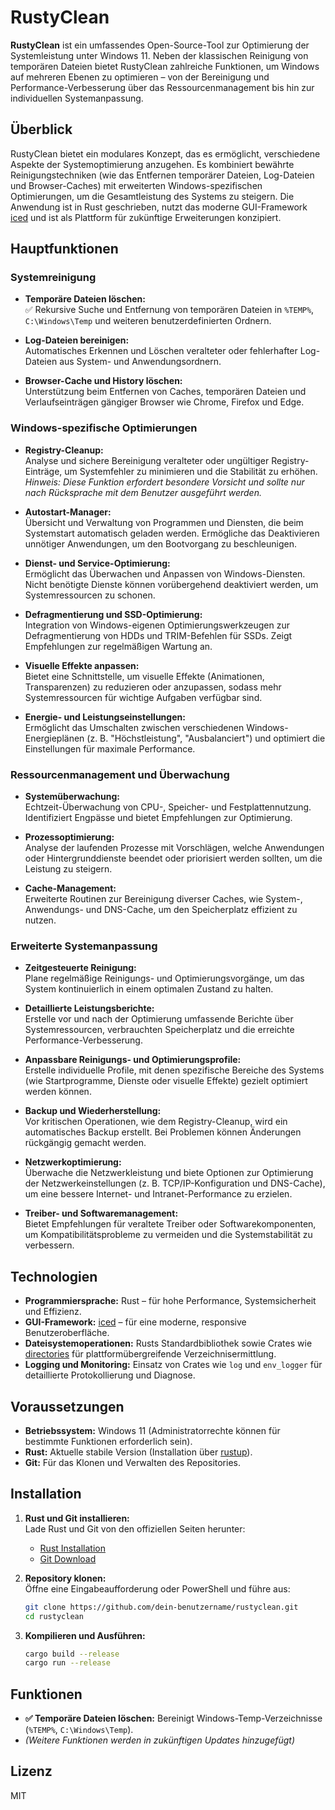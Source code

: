 # RustyClean

**RustyClean** ist ein umfassendes Open-Source-Tool zur Optimierung der Systemleistung unter Windows 11. Neben der klassischen Reinigung von temporären Dateien bietet RustyClean zahlreiche Funktionen, um Windows auf mehreren Ebenen zu optimieren – von der Bereinigung und Performance-Verbesserung über das Ressourcenmanagement bis hin zur individuellen Systemanpassung.

## Überblick

RustyClean bietet ein modulares Konzept, das es ermöglicht, verschiedene Aspekte der Systemoptimierung anzugehen. Es kombiniert bewährte Reinigungstechniken (wie das Entfernen temporärer Dateien, Log-Dateien und Browser-Caches) mit erweiterten Windows-spezifischen Optimierungen, um die Gesamtleistung des Systems zu steigern. Die Anwendung ist in Rust geschrieben, nutzt das moderne GUI-Framework [iced](https://github.com/iced-rs/iced) und ist als Plattform für zukünftige Erweiterungen konzipiert.

## Hauptfunktionen

### Systemreinigung

- **Temporäre Dateien löschen:**  
  ✅ Rekursive Suche und Entfernung von temporären Dateien in `%TEMP%`, `C:\Windows\Temp` und weiteren benutzerdefinierten Ordnern.

- **Log-Dateien bereinigen:**  
  Automatisches Erkennen und Löschen veralteter oder fehlerhafter Log-Dateien aus System- und Anwendungsordnern.

- **Browser-Cache und History löschen:**  
  Unterstützung beim Entfernen von Caches, temporären Dateien und Verlaufseinträgen gängiger Browser wie Chrome, Firefox und Edge.

### Windows-spezifische Optimierungen

- **Registry-Cleanup:**  
  Analyse und sichere Bereinigung veralteter oder ungültiger Registry-Einträge, um Systemfehler zu minimieren und die Stabilität zu erhöhen.  
  *Hinweis: Diese Funktion erfordert besondere Vorsicht und sollte nur nach Rücksprache mit dem Benutzer ausgeführt werden.*

- **Autostart-Manager:**  
  Übersicht und Verwaltung von Programmen und Diensten, die beim Systemstart automatisch geladen werden. Ermögliche das Deaktivieren unnötiger Anwendungen, um den Bootvorgang zu beschleunigen.

- **Dienst- und Service-Optimierung:**  
  Ermöglicht das Überwachen und Anpassen von Windows-Diensten. Nicht benötigte Dienste können vorübergehend deaktiviert werden, um Systemressourcen zu schonen.

- **Defragmentierung und SSD-Optimierung:**  
  Integration von Windows-eigenen Optimierungswerkzeugen zur Defragmentierung von HDDs und TRIM-Befehlen für SSDs. Zeigt Empfehlungen zur regelmäßigen Wartung an.

- **Visuelle Effekte anpassen:**  
  Bietet eine Schnittstelle, um visuelle Effekte (Animationen, Transparenzen) zu reduzieren oder anzupassen, sodass mehr Systemressourcen für wichtige Aufgaben verfügbar sind.

- **Energie- und Leistungseinstellungen:**  
  Ermöglicht das Umschalten zwischen verschiedenen Windows-Energieplänen (z. B. "Höchstleistung", "Ausbalanciert") und optimiert die Einstellungen für maximale Performance.

### Ressourcenmanagement und Überwachung

- **Systemüberwachung:**  
  Echtzeit-Überwachung von CPU-, Speicher- und Festplattennutzung. Identifiziert Engpässe und bietet Empfehlungen zur Optimierung.

- **Prozessoptimierung:**  
  Analyse der laufenden Prozesse mit Vorschlägen, welche Anwendungen oder Hintergrunddienste beendet oder priorisiert werden sollten, um die Leistung zu steigern.

- **Cache-Management:**  
  Erweiterte Routinen zur Bereinigung diverser Caches, wie System-, Anwendungs- und DNS-Cache, um den Speicherplatz effizient zu nutzen.

### Erweiterte Systemanpassung

- **Zeitgesteuerte Reinigung:**  
  Plane regelmäßige Reinigungs- und Optimierungsvorgänge, um das System kontinuierlich in einem optimalen Zustand zu halten.

- **Detaillierte Leistungsberichte:**  
  Erstelle vor und nach der Optimierung umfassende Berichte über Systemressourcen, verbrauchten Speicherplatz und die erreichte Performance-Verbesserung.

- **Anpassbare Reinigungs- und Optimierungsprofile:**  
  Erstelle individuelle Profile, mit denen spezifische Bereiche des Systems (wie Startprogramme, Dienste oder visuelle Effekte) gezielt optimiert werden können.

- **Backup und Wiederherstellung:**  
  Vor kritischen Operationen, wie dem Registry-Cleanup, wird ein automatisches Backup erstellt. Bei Problemen können Änderungen rückgängig gemacht werden.

- **Netzwerkoptimierung:**  
  Überwache die Netzwerkleistung und biete Optionen zur Optimierung der Netzwerkeinstellungen (z. B. TCP/IP-Konfiguration und DNS-Cache), um eine bessere Internet- und Intranet-Performance zu erzielen.

- **Treiber- und Softwaremanagement:**  
  Bietet Empfehlungen für veraltete Treiber oder Softwarekomponenten, um Kompatibilitätsprobleme zu vermeiden und die Systemstabilität zu verbessern.

## Technologien

- **Programmiersprache:** Rust – für hohe Performance, Systemsicherheit und Effizienz.
- **GUI-Framework:** [iced](https://github.com/iced-rs/iced) – für eine moderne, responsive Benutzeroberfläche.
- **Dateisystemoperationen:** Rusts Standardbibliothek sowie Crates wie [directories](https://crates.io/crates/directories) für plattformübergreifende Verzeichnisermittlung.
- **Logging und Monitoring:** Einsatz von Crates wie `log` und `env_logger` für detaillierte Protokollierung und Diagnose.

## Voraussetzungen

- **Betriebssystem:** Windows 11 (Administratorrechte können für bestimmte Funktionen erforderlich sein).
- **Rust:** Aktuelle stabile Version (Installation über [rustup](https://www.rust-lang.org/tools/install)).
- **Git:** Für das Klonen und Verwalten des Repositories.

## Installation

1. **Rust und Git installieren:**  
   Lade Rust und Git von den offiziellen Seiten herunter:
   - [Rust Installation](https://www.rust-lang.org/tools/install)
   - [Git Download](https://git-scm.com/downloads)

2. **Repository klonen:**  
   Öffne eine Eingabeaufforderung oder PowerShell und führe aus:
   ```bash
   git clone https://github.com/dein-benutzername/rustyclean.git
   cd rustyclean
   ```

3. **Kompilieren und Ausführen:**
   ```bash
   cargo build --release
   cargo run --release
   ```

## Funktionen

- **✅ Temporäre Dateien löschen:** Bereinigt Windows-Temp-Verzeichnisse (`%TEMP%`, `C:\Windows\Temp`).
- *(Weitere Funktionen werden in zukünftigen Updates hinzugefügt)*

## Lizenz

MIT 